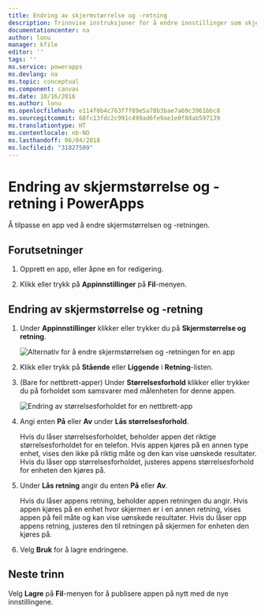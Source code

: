 ```yaml
---
title: Endring av skjermstørrelse og -retning
description: Trinnvise instruksjoner for å endre innstillinger som skjermstørrelse og -retning
documentationcenter: na
author: lonu
manager: kfile
editor: ''
tags: ''
ms.service: powerapps
ms.devlang: na
ms.topic: conceptual
ms.component: canvas
ms.date: 10/16/2016
ms.author: lonu
ms.openlocfilehash: e114f0b4c763f7f89e5a78b3bae7a69c3961bbc8
ms.sourcegitcommit: 68fc13fdc2c991c499ad6fe9ae1e0f8dab597139
ms.translationtype: HT
ms.contentlocale: nb-NO
ms.lasthandoff: 06/04/2018
ms.locfileid: "31827509"
---
```

# <a name="change-screen-size-and-orientation-in-powerapps"></a>Endring av skjermstørrelse og -retning i PowerApps
Å tilpasse en app ved å endre skjermstørrelsen og -retningen.

## <a name="prerequisites"></a>Forutsetninger
1. Opprett en app, eller åpne en for redigering.

2. Klikk eller trykk på **Appinnstillinger** på **Fil**-menyen.

## <a name="change-screen-size-and-orientation"></a>Endring av skjermstørrelse og -retning
1. Under **Appinnstillinger** klikker eller trykker du på **Skjermstørrelse og retning**.

    ![Alternativ for å endre skjermstørrelsen og -retningen for en app](./media/set-aspect-ratio-portrait-landscape/size-orientation.png)

2. Klikk eller trykk på **Stående** eller **Liggende** i **Retning**-listen.

3. (Bare for nettbrett-apper) Under **Størrelsesforhold** klikker eller trykker du på forholdet som samsvarer med målenheten for denne appen.

    ![Endring av størrelsesforholdet for en nettbrett-app](./media/set-aspect-ratio-portrait-landscape/aspect-tablet.png)

4. Angi enten **På** eller **Av** under **Lås størrelsesforhold**.

    Hvis du låser størrelsesforholdet, beholder appen det riktige størrelsesforholdet for en telefon. Hvis appen kjøres på en annen type enhet, vises den ikke på riktig måte og den kan vise uønskede resultater. Hvis du låser opp størrelsesforholdet, justeres appens størrelsesforhold for enheten den kjøres på.

5. Under **Lås retning** angir du enten **På** eller **Av**.

    Hvis du låser appens retning, beholder appen retningen du angir. Hvis appen kjøres på en enhet hvor skjermen er i en annen retning, vises appen på feil måte og kan vise uønskede resultater. Hvis du låser opp appens retning, justeres den til retningen på skjermen for enheten den kjøres på.

6. Velg **Bruk** for å lagre endringene.

## <a name="next-step"></a>Neste trinn
Velg **Lagre** på **Fil**-menyen for å publisere appen på nytt med de nye innstillingene.
